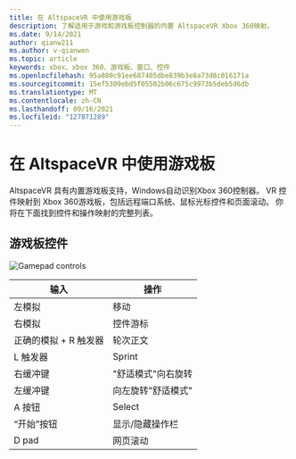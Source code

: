 ```yaml
---
title: 在 AltspaceVR 中使用游戏板
description: 了解适用于游戏和游戏板控制器的内置 AltspaceVR Xbox 360映射。
ms.date: 9/14/2021
author: qianw211
ms.author: v-qianwen
ms.topic: article
keywords: xbox、xbox 360、游戏板、窗口、控件
ms.openlocfilehash: 95a880c91ee687405dbe839b3e8a73d8c016171a
ms.sourcegitcommit: 15ef5309ebd5f05502b06c675c9973b5deb5d6db
ms.translationtype: MT
ms.contentlocale: zh-CN
ms.lasthandoff: 09/16/2021
ms.locfileid: "127871289"
---
```

# <a name="using-a-gamepad-in-altspacevr"></a>在 AltspaceVR 中使用游戏板

AltspaceVR 具有内置游戏板支持，Windows自动识别Xbox 360控制器。 VR 控件映射到 Xbox 360游戏板，包括远程端口系统、鼠标光标控件和页面滚动。 你将在下面找到控件和操作映射的完整列表。

## <a name="gamepad-controls"></a>游戏板控件

<img src="images/altspacevr-xbox-controls.png" alt="Gamepad controls">

| 输入 | 操作 |
|---|---|
| 左模拟 | 移动 |
| 右模拟 | 控件游标 |
| 正确的模拟 + R 触发器 | 轮次正文 |
| L 触发器 | Sprint |
| 右缓冲键 | "舒适模式"向右旋转 |
| 左缓冲键 | 向左旋转"舒适模式" |
| A 按钮 | Select |
| “开始”按钮 | 显示/隐藏操作栏 |
| D pad | 网页滚动 |